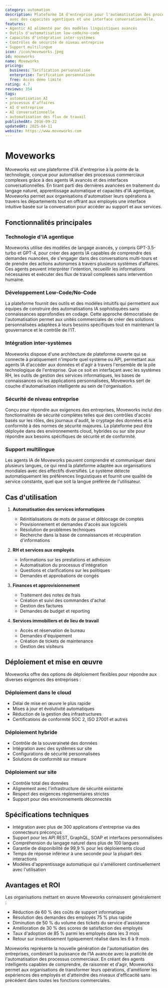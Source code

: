 ```yaml
---
category: automation
description: Plateforme IA d'entreprise pour l'automatisation des processus métier
  avec des capacités agentiques et une interface conversationnelle.
features:
- Agentic AI alimenté par des modèles linguistiques avancés
- Outils d'automatisation low-code/no-code
- Capacités d'intégration inter-systèmes
- Contrôles de sécurité de niveau entreprise
- Support multilingue
icon: /icon/moveworks.jpeg
id: moveworks
name: Moveworks
pricing:
  business: Tarification personnalisée
  enterprise: Tarification personnalisée
  free: Accès démo limité
rating: 4.7
reviews: 354
tags:
- automatisation AI
- processus d'affaires
- AI d'entreprise
- AI conversationnelle
- automatisation des flux de travail
publishedAt: 2016-09-22
updatedAt: 2025-04-11
website: https://www.moveworks.com
---
```

# Moveworks

Moveworks est une plateforme d'IA d'entreprise à la pointe de la technologie, conçue pour automatiser des processus commerciaux complexes grâce à des agents IA avancés et des interfaces conversationnelles. En tirant parti des dernières avancées en traitement du langage naturel, apprentissage automatique et capacités d'IA agentique, Moveworks permet aux organisations d'automatiser leurs opérations à travers les départements tout en offrant aux employés une interface intuitive basée sur la conversation pour accéder au support et aux services.

## Fonctionnalités principales

### Technologie d'IA agentique
Moveworks utilise des modèles de langage avancés, y compris GPT-3.5-turbo et GPT-4, pour créer des agents IA capables de comprendre des demandes nuancées, de s'engager dans des conversations multi-tours et de prendre des actions autonomes à travers plusieurs systèmes d'affaires. Ces agents peuvent interpréter l'intention, recueillir les informations nécessaires et exécuter des flux de travail complexes sans intervention humaine.

### Développement Low-Code/No-Code
La plateforme fournit des outils et des modèles intuitifs qui permettent aux équipes de construire des automatisations IA sophistiquées sans connaissances approfondies en codage. Cette approche démocratisée de l'automatisation permet aux unités commerciales de créer des solutions personnalisées adaptées à leurs besoins spécifiques tout en maintenant la gouvernance et le contrôle de l'IT.

### Intégration inter-systèmes
Moveworks dispose d'une architecture de plateforme ouverte qui se connecte à pratiquement n'importe quel système ou API, permettant aux agents IA d'accéder aux données et d'agir à travers l'ensemble de la pile technologique de l'entreprise. Que ce soit en interfaçant avec les systèmes RH, les outils de gestion des services informatiques, les bases de connaissances ou les applications personnalisées, Moveworks sert de couche d'automatisation intelligente au sein de l'organisation.

### Sécurité de niveau entreprise
Conçu pour répondre aux exigences des entreprises, Moveworks inclut des fonctionnalités de sécurité complètes telles que des contrôles d'accès basés sur les rôles, des journaux d'audit, le cryptage des données et la conformité à des normes de sécurité majeures. La plateforme peut être déployée dans des environnements cloud, hybrides ou sur site pour répondre aux besoins spécifiques de sécurité et de conformité.

### Support multilingue
Les agents IA de Moveworks peuvent comprendre et communiquer dans plusieurs langues, ce qui rend la plateforme adaptée aux organisations mondiales avec des effectifs diversifiés. Le système détecte automatiquement les préférences linguistiques et fournit une qualité de service constante, quel que soit la langue préférée de l'utilisateur.

## Cas d'utilisation

1. **Automatisation des services informatiques**
   - Réinitialisations de mots de passe et déblocage de comptes
   - Provisionnement et demandes d'accès aux logiciels
   - Résolution de problèmes techniques
   - Recherche dans la base de connaissances et récupération d'informations

2. **RH et services aux employés**
   - Informations sur les prestations et adhésion
   - Automatisation du processus d'intégration
   - Questions et clarifications sur les politiques
   - Demandes et approbations de congés

3. **Finances et approvisionnement**
   - Traitement des notes de frais
   - Création et suivi des commandes d'achat
   - Gestion des factures
   - Demandes de budget et reporting

4. **Services immobiliers et de lieu de travail**
   - Accès et réservation de bureau
   - Demandes d'équipement
   - Création de tickets de maintenance
   - Gestion des visiteurs

## Déploiement et mise en œuvre

Moveworks offre des options de déploiement flexibles pour répondre aux diverses exigences des entreprises :

### Déploiement dans le cloud
- Délai de mise en œuvre le plus rapide
- Mises à jour et évolutivité automatiques
- Réduction de la gestion des infrastructures
- Certifications de conformité SOC 2, ISO 27001 et autres

### Déploiement hybride
- Contrôle de la souveraineté des données
- Intégration avec des systèmes sur site
- Configurations de sécurité personnalisées
- Solutions de conformité sur mesure

### Déploiement sur site
- Contrôle total des données
- Alignement avec l'infrastructure de sécurité existante
- Respect des exigences réglementaires strictes
- Support pour des environnements déconnectés

## Spécifications techniques

- Intégration avec plus de 300 applications d'entreprise via des connecteurs préconçus
- Support pour les API REST, GraphQL, SOAP et interfaces personnalisées
- Compréhension du langage naturel dans plus de 100 langues
- Garantie de disponibilité de 99,9 % pour les déploiements cloud
- Temps de réponse inférieur à une seconde pour la plupart des interactions
- Modèles d'apprentissage automatique qui s'améliorent continuellement avec l'utilisation

## Avantages et ROI

Les organisations mettant en œuvre Moveworks connaissent généralement :

- Réduction de 60 % des coûts de support informatique
- Résolution des demandes des employés 75 % plus rapide
- Diminution de 50 % du volume des tickets du service d'assistance
- Amélioration de 30 % des scores de satisfaction des employés
- Taux d'adoption de 85 % parmi les employés dans les 3 mois
- Retour sur investissement typiquement réalisé dans les 6 à 9 mois

Moveworks représente la nouvelle génération de l'automatisation des entreprises, combinant la puissance de l'IA avancée avec la praticité de l'automatisation des processus commerciaux. En créant des agents intelligents capables de comprendre, de raisonner et d'agir, Moveworks permet aux organisations de transformer leurs opérations, d'améliorer les expériences des employés et d'atteindre des niveaux d'efficacité sans précédent dans toutes les fonctions commerciales.